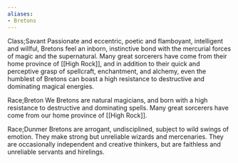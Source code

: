 ```yaml
---
aliases:
- Bretons
---
```


Class;Savant
Passionate and eccentric, poetic and flamboyant, intelligent and willful, Bretons feel an inborn, instinctive bond with the mercurial forces of magic and the supernatural. Many great sorcerers have come from their home province of [[High Rock]], and in addition to their quick and perceptive grasp of spellcraft, enchantment, and alchemy, even the humblest of Bretons can boast a high resistance to destructive and dominating magical energies.

Race;Breton
We Bretons are natural magicians, and born with a high resistance to destructive and dominating spells. Many great sorcerers have come from our home province of [[High Rock]].

Race;Dunmer
Bretons are arrogant, undisciplined, subject to wild swings of emotion. They make strong but unreliable wizards and mercenaries. They are occasionally independent and creative thinkers, but are faithless and unreliable servants and hirelings.